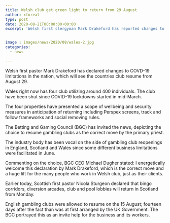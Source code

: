 ```yaml
---
title: Welsh club get green light to return from 29 August
author: xforeal 
type: post
date: 2020-08-21T00:00:00+00:00
excerpt: 'Welsh first clergyman Mark Drakeford has reported changes to COVD-19 limitations in the nation, which will see the countries gambling clubs return from August 29 '


image : images/news/2020/08/wales-2.jpg
categories:
  - news

---
```

Welsh first pastor Mark Drakeford has declared changes to COVD-19 limitations in the nation, which will see the countries club resume from August 29. 

Wales right now has four club utilizing around 400 individuals. The club have been shut since COVID-19 lockdowns started in mid-March. 

The four properties have presented a scope of wellbeing and security measures in anticipation of returning including Perspex screens, track and follow frameworks and social removing rules. 

The Betting and Gaming Council (BGC) has invited the news, depicting the choice to resume gambling clubs as the correct move by the primary priest. 

The industry body has been vocal on the side of gambling club reopenings in England, Scotland and Wales since some different business limitations were facilitated in June. 

Commenting on the choice, BGC CEO Michael Dugher stated: I energetically welcome this declaration by Mark Drakeford, which is the correct move and a huge lift for the many people who work in Welsh club, just as their clients. 

Earlier today, Scottish first pastor Nicola Sturgeon declared that bingo corridors, diversion arcades, club and pool lobbies will return in Scotland from Monday. 

English gambling clubs were allowed to resume on the 15 August; fourteen days after the fact than was at first arranged by the UK Government. The BGC portrayed this as an invite help for the business and its workers.
